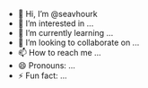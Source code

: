 - 👋 Hi, I’m @seavhourk
- 👀 I’m interested in ...
- 🌱 I’m currently learning ...
- 💞️ I’m looking to collaborate on ...
- 📫 How to reach me ...
- 😄 Pronouns: ...
- ⚡ Fun fact: ...

<!---
seavhourk/seavhourk is a ✨ special ✨ repository because its `README.md` (this file) appears on your GitHub profile.
You can click the Preview link to take a look at your changes.
--->
